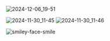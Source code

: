 
![2024-12-06_19-51](https://github.com/user-attachments/assets/6d7e5f82-2fde-4fc3-bc1e-a042270f74f3)

![2024-11-30_11-45](https://github.com/user-attachments/assets/bfa47c44-3660-416a-a412-12476c839259)
![2024-11-30_11-46](https://github.com/user-attachments/assets/024ea278-65ad-489d-b256-74d0232ccee1)


![smiley-face-smile](https://github.com/user-attachments/assets/8f1b57e1-4eef-47dc-8257-3b25576335d1)
